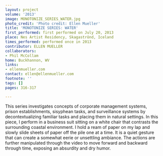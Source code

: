 ```yaml
---
layout: project
volume: '2013'
image: MONOTONIZE_SERIES_WATER.jpg
photo_credit: 'Photo credit: Ellen Mueller'
title: 'MONOTONIZE SERIES: WATER'
first_performed: first performed on July 20, 2013
place: Nes Artist Residency, Skagaströnd, Iceland
times_performed: performed once in 2013
contributor: ELLEN MUELLER
collaborators:
- Phil McCollam
home: Buckhannon, WV
links:
- ellenmueller.com
contact: ellen@ellenmueller.com
footnote: ''
tags: []
pages: 316-317

---
```


This series investigates concepts of corporate management systems, prison establishments, sisyphean tasks, and surveillance systems by decontextualizing familiar tasks and placing them in natural settings. In this piece, I perform in a business suit sitting on a white chair that contrasts the surrounding coastal environment. I hold a ream of paper on my lap and slowly slide sheets of paper off the pile one at a time. It is a quiet gesture that can create a somewhat eerie or unsettling ambiance. The actions are further manipulated through the video to move forward and backward through time, exposing an absurdity and dry humor.
